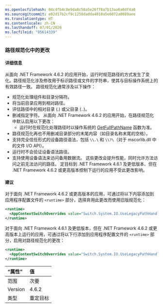 ```yaml
---
ms.openlocfilehash: 04c4fb4c8e9da8c58a5e26f78a7b13aa6a0df4a0
ms.sourcegitcommit: e02d17b2cf9c1258dadda4810a5e6072a0089aee
ms.translationtype: HT
ms.contentlocale: zh-CN
ms.lasthandoff: 07/01/2020
ms.locfileid: "85614339"
---
```

### <a name="changes-in-path-normalization"></a>路径规范化中的更改

#### <a name="details"></a>详细信息

从面向 .NET Framework 4.6.2 的应用开始，运行时规范路径的方式发生了变化。路径规范化涉及修改用于标识路径或文件的字符串，使其与目标操作系统上的有效路径一致。 路径规范化通常涉及以下操作：

- 规范化处理组件和目录分隔符。
- 将当前目录应用到相对路径。
- 评估路径中的相对目录 (.) 或父目录 (..)。
- 删减指定字符。
从面向 .NET Framework 4.6.2 的应用开始，在路径规范化中默认启用以下更改：
  - 运行时在规范化处理路径时以操作系统的 [GetFullPathName](https://docs.microsoft.com/windows/desktop/api/fileapi/nf-fileapi-getfullpathnamew) 函数为准。
- 路径规范化再也不用删减目录部分的末尾内容（如目录名称末尾的空格）。
- 支持完全信任形式的设备路径语法，包括 `\\.\` 和 `\\?\`（对于 mscorlib.dll 中的文件 I/O API）。
- 运行时不会验证设备语法路径。
- 支持使用设备语法来访问备用数据流。
这些更改会提升性能，同时允许方法访问之前无法访问的路径。 定目标到 .NET Framework 4.6.1 及更低版本、但在 .NET Framework 4.6.2 或更高版本控制下运行的应用不受此更改影响。

#### <a name="suggestion"></a>建议

对于面向 .NET Framework 4.6.2 或更高版本的应用，可通过将以下内容添加到应用程序配置文件的 `<runtime>` 部分，选择弃用此更改而使用旧版规范化：

```xml
<runtime>
  <AppContextSwitchOverrides value="Switch.System.IO.UseLegacyPathHandling=true" />
</runtime>
```

对于面向 .NET Framework 4.6.1 及更低版本，但在 .NET Framework 4.6.2 或更高版本上运行的应用，可通过将以下行添加到应用程序配置文件的 `<runtime>` 部分，启用对路径规范化的更改：

```xml
<runtime>
  <AppContextSwitchOverrides value="Switch.System.IO.UseLegacyPathHandling=false" />
</runtime>
```

| “属性”    | 值       |
|:--------|:------------|
| 范围   | 次要       |
| Version | 4.6.2       |
| 类型    | 重定目标 |
